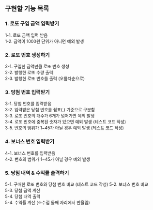 ## 구현할 기능 목록  

### 1. 로또 구입 금액 입력받기
1-1. 로또 금액 입력 받음  
1-2. 금액이 1000원 단위가 아니면 예외 발생  

### 2. 로또 번호 생성하기  
2-1. 구입한 금액만큼 로또 번호 생성  
2-2. 발행한 로또 수량 출력  
2-3. 발행한 로또 번호를 출력 (오름차순으로)  

### 3. 당첨 번호 입력받기  
3-1. 당첨 번호를 입력받음  
3-2. 입력받은 당첨 번호를 쉼표(,) 기준으로 구분함  
3-3. 로또 번호의 개수가 6개가 넘어가면 예외 발생  
3-4. 로또 번호에 중복된 숫자가 있으면 예외 발생 (테스트 코드 작성)  
3-5. 번호의 범위가 1~45가 아닐 경우 예외 발생 (테스트 코드 작성)  

### 4. 보너스 번호 입력받기
4-1. 보너스 번호를 입력받음  
4-2. 번호의 범위가 1~45가 아닐 경우 예외 발생  

### 5. 당첨 내역 & 수익률 출력하기  
5-1. 구매한 로또 번호와 당첨 번호 비교 (테스트 코드 작성)
5-2. 보너스 번호 비교  
5-3. 당첨 금액 계산  
5-4. 당첨 내역 출력  
5-4. 수익률 계산 (소수점 둘째 자리에서 반올림)  
